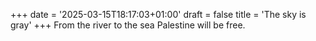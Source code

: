 +++
date = '2025-03-15T18:17:03+01:00'
draft = false
title = 'The sky is gray'
+++
From the river to the sea Palestine will be free.
